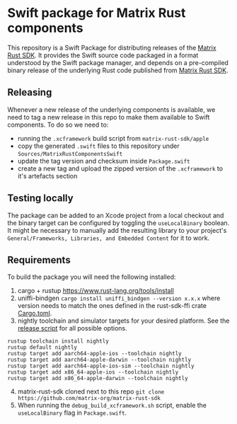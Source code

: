 # Swift package for Matrix Rust components

This repository is a Swift Package for distributing releases of the [Matrix Rust SDK](https://github.com/matrix-org/matrix-rust-sdk). It provides the Swift source code packaged in a format understood by the Swift package manager, and depends on a pre-compiled binary release of the underlying Rust code published from [Matrix Rust SDK](https://github.com/matrix-org/matrix-rust-sdk).

## Releasing

Whenever a new release of the underlying components is available, we need to tag a new release in this repo to make them available to Swift components. 
To do so we need to:
* running the `.xcframework` build script from `matrix-rust-sdk/apple`
* copy the generated `.swift` files to this repository under `Sources/MatrixRustComponentsSwift`
* update the tag version and checksum inside `Package.swift`
* create a new tag and upload the zipped version of the `.xcframework` to it's artefacts section

## Testing locally

The package can be added to an Xcode project from a local checkout and the binary target can be configured by toggling the `useLocalBinary` boolean. It might be necessary to manually add the resulting library to your project's `General/Frameworks, Libraries, and Embedded Content` for it to work.

## Requirements

To build the package you will need the following installed:
1. cargo + rustup https://www.rust-lang.org/tools/install
2. uniffi-bindgen `cargo install uniffi_bindgen --version x.x.x` where version needs to match the ones defined in the rust-sdk-ffi crate [Cargo.toml](https://github.com/matrix-org/matrix-rust-sdk/blob/main/crates/matrix-sdk-ffi/Cargo.toml).
3. nightly toolchain and simulator targets for your desired platform. See the [release script](https://github.com/matrix-org/matrix-rust-sdk/blob/main/bindings/apple/build_xcframework.sh) for all possible options.
```
rustup toolchain install nightly
rustup default nightly
rustup target add aarch64-apple-ios --toolchain nightly
rustup target add aarch64-apple-darwin --toolchain nightly
rustup target add aarch64-apple-ios-sim --toolchain nightly
rustup target add x86_64-apple-ios --toolchain nightly
rustup target add x86_64-apple-darwin --toolchain nightly
```
4. matrix-rust-sdk cloned next to this repo `git clone https://github.com/matrix-org/matrix-rust-sdk`
5. When running the `debug_build_xcframework.sh` script, enable the `useLocalBinary` flag in `Package.swift`.
